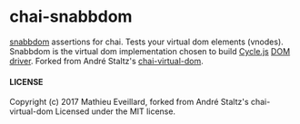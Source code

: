 # chai-snabbdom

[snabbdom](https://github.com/snabbdom/snabbdom) assertions for chai. Tests your virtual dom elements (vnodes). Snabbdom is the virtual dom implementation chosen to build [Cycle.js](https://cycle.js.org/) [DOM driver](https://github.com/cyclejs/cyclejs/tree/master/dom). Forked from André Staltz's [chai-virtual-dom](https://github.com/staltz/chai-virtual-dom).

<!--[![NPM version](http://img.shields.io/npm/v/chai-virtual-dom.svg?style=flat-square)](https://www.npmjs.org/package/chai-virtual-dom)
[![Build Status](https://travis-ci.org/staltz/chai-virtual-dom.svg?branch=master)](https://travis-ci.org/staltz/chai-virtual-dom)-->

<!--

#### Summary

```js
// Approximate match
//
// Use .look.like() to do an approximate assertion.
// Must match: tagName, id, className.
// Must match only if provided in expected: children.
expect(myVTree).to.look.like(expected);
```

```js
// Accurate match
//
// Use .look.exactly.like() to do a strict assertion.
// Must match: tagName, id, className, and children.
expect(myVTree).to.look.exactly.like(expected);
```

#### Example

```js
var chai = require('chai');
var expect = chai.expect;
chai.use(require('chai-virtual-dom'));
var h = require('virtual-dom').h;

describe('My virtual-dom project', function () {
  var myVTree = h('div#foo', [
    h('h1.header', 'Welcome to our webpage'),
    h('ol.list', [
      h('li', 'First thing'),
      h('li', 'Second thing'),
      h('li', 'Third thing')
    ]),
  ]);

  it('should look roughly like a list', function () {
    var expected = h('div#foo', [
      h('h1.header'),
      h('ol.list')
    ]);
    expect(myVTree).to.look.like(expected);
  });

  it('should look exactly like a list', function () {
    var expected = h('div#foo', [
      h('h1.header', 'Welcome to our webpage'),
      h('ol.list', [
        h('li', 'First thing'),
        h('li', 'Second thing'),
        h('li', 'Third thing')
      ]),
    ]);
    expect(myVTree).to.look.exactly.like(expected);
  });
});
```

#### Installation

This is a plugin for the [Chai Assertion Library](http://chaijs.com). Install via [npm](http://npmjs.org).

    npm install --save-dev chai-virtual-dom

#### Usage

To use this plugin in your tests, import as such:

```js
var chai = require('chai');
chai.use(require('chai-virtual-dom'));
```

-->

#### LICENSE

Copyright (c) 2017 Mathieu Eveillard, forked from André Staltz's chai-virtual-dom
Licensed under the MIT license.
